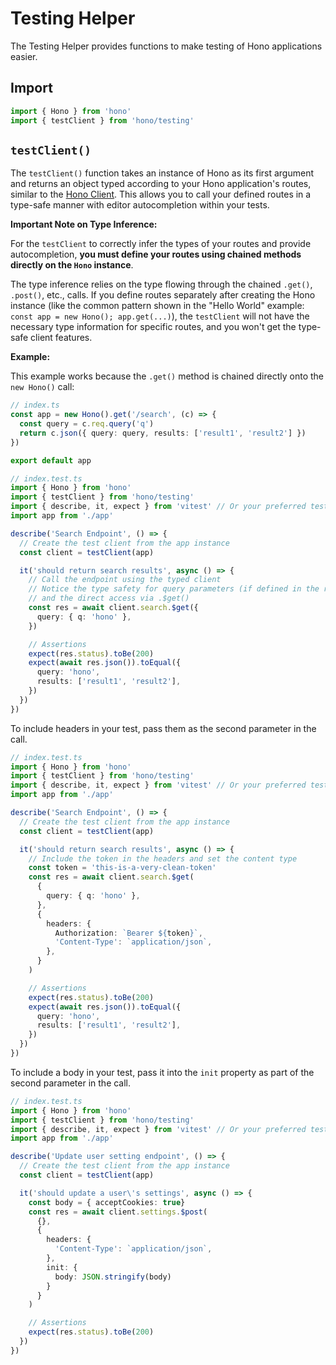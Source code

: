 # Testing Helper

The Testing Helper provides functions to make testing of Hono applications easier.

## Import

```ts
import { Hono } from 'hono'
import { testClient } from 'hono/testing'
```

## `testClient()`

The `testClient()` function takes an instance of Hono as its first argument and returns an object typed according to your Hono application's routes, similar to the [Hono Client](/docs/guides/rpc#client). This allows you to call your defined routes in a type-safe manner with editor autocompletion within your tests.

**Important Note on Type Inference:**

For the `testClient` to correctly infer the types of your routes and provide autocompletion, **you must define your routes using chained methods directly on the `Hono` instance**.

The type inference relies on the type flowing through the chained `.get()`, `.post()`, etc., calls. If you define routes separately after creating the Hono instance (like the common pattern shown in the "Hello World" example: `const app = new Hono(); app.get(...)`), the `testClient` will not have the necessary type information for specific routes, and you won't get the type-safe client features.

**Example:**

This example works because the `.get()` method is chained directly onto the `new Hono()` call:

```ts
// index.ts
const app = new Hono().get('/search', (c) => {
  const query = c.req.query('q')
  return c.json({ query: query, results: ['result1', 'result2'] })
})

export default app
```

```ts
// index.test.ts
import { Hono } from 'hono'
import { testClient } from 'hono/testing'
import { describe, it, expect } from 'vitest' // Or your preferred test runner
import app from './app'

describe('Search Endpoint', () => {
  // Create the test client from the app instance
  const client = testClient(app)

  it('should return search results', async () => {
    // Call the endpoint using the typed client
    // Notice the type safety for query parameters (if defined in the route)
    // and the direct access via .$get()
    const res = await client.search.$get({
      query: { q: 'hono' },
    })

    // Assertions
    expect(res.status).toBe(200)
    expect(await res.json()).toEqual({
      query: 'hono',
      results: ['result1', 'result2'],
    })
  })
})
```

To include headers in your test, pass them as the second parameter in the call.

```ts
// index.test.ts
import { Hono } from 'hono'
import { testClient } from 'hono/testing'
import { describe, it, expect } from 'vitest' // Or your preferred test runner
import app from './app'

describe('Search Endpoint', () => {
  // Create the test client from the app instance
  const client = testClient(app)

  it('should return search results', async () => {
    // Include the token in the headers and set the content type
    const token = 'this-is-a-very-clean-token'
    const res = await client.search.$get(
      {
        query: { q: 'hono' },
      },
      {
        headers: {
          Authorization: `Bearer ${token}`,
          'Content-Type': `application/json`,
        },
      }
    )

    // Assertions
    expect(res.status).toBe(200)
    expect(await res.json()).toEqual({
      query: 'hono',
      results: ['result1', 'result2'],
    })
  })
})
```

To include a body in your test, pass it into the `init` property as part of the second parameter in the call.

```ts
// index.test.ts
import { Hono } from 'hono'
import { testClient } from 'hono/testing'
import { describe, it, expect } from 'vitest' // Or your preferred test runner
import app from './app'

describe('Update user setting endpoint', () => {
  // Create the test client from the app instance
  const client = testClient(app)

  it('should update a user\'s settings', async () => {
    const body = { acceptCookies: true}
    const res = await client.settings.$post(
      {},
      {
        headers: {
          'Content-Type': `application/json`,
        },
        init: {
          body: JSON.stringify(body)
        }
      }
    )

    // Assertions
    expect(res.status).toBe(200)
  })
})
```
